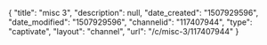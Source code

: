 {
    "title": "misc 3",
    "description": null,
    "date_created": "1507929596",
    "date_modified": "1507929596",
    "channelid": "117407944",
    "type": "captivate",
    "layout": "channel",
    "url": "\/c\/misc-3\/117407944"
}